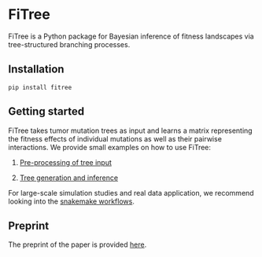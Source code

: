 # FiTree

FiTree is a Python package for Bayesian inference of fitness landscapes via tree-structured branching processes.

## Installation

```
pip install fitree
```

## Getting started

FiTree takes tumor mutation trees as input and learns a matrix representing the fitness effects of individual mutations as well as their pairwise interactions. We provide small examples on how to use FiTree:

1. [Pre-processing of tree input](demo/AML/process_trees.ipynb)

2. [Tree generation and inference](demo/simulations/simulation.ipynb)

For large-scale simulation studies and real data application, we recommend looking into the [snakemake workflows](workflows).


## Preprint

The preprint of the paper is provided [here](https://www.biorxiv.org/content/10.1101/2025.01.24.634649v1).

